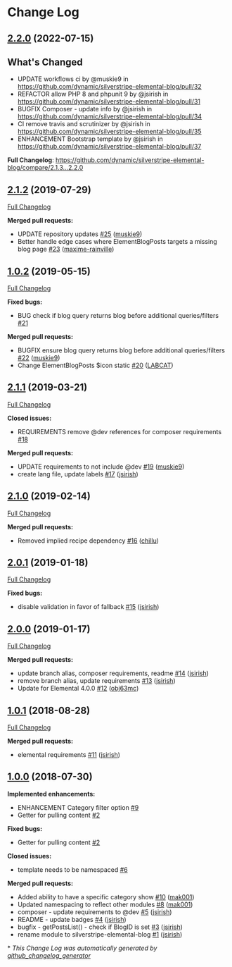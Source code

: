 # Change Log
## [2.2.0](https://github.com/dynamic/silverstripe-elemental-blog/tree/2.2.0) (2022-07-15)

## What's Changed
* UPDATE workflows ci by @muskie9 in https://github.com/dynamic/silverstripe-elemental-blog/pull/32
* REFACTOR allow PHP 8 and phpunit 9 by @jsirish in https://github.com/dynamic/silverstripe-elemental-blog/pull/31
* BUGFIX Composer - update info by @jsirish in https://github.com/dynamic/silverstripe-elemental-blog/pull/34
* CI remove travis and scrutinizer by @jsirish in https://github.com/dynamic/silverstripe-elemental-blog/pull/35
* ENHANCEMENT Bootstrap template by @jsirish in https://github.com/dynamic/silverstripe-elemental-blog/pull/37


**Full Changelog**: https://github.com/dynamic/silverstripe-elemental-blog/compare/2.1.3...2.2.0
## [2.1.2](https://github.com/dynamic/silverstripe-elemental-blog/tree/2.1.2) (2019-07-29)
[Full Changelog](https://github.com/dynamic/silverstripe-elemental-blog/compare/1.0.2...2.1.2)

**Merged pull requests:**

- UPDATE repository updates [\#25](https://github.com/dynamic/silverstripe-elemental-blog/pull/25) ([muskie9](https://github.com/muskie9))
- Better handle edge cases where ElementBlogPosts targets a missing blog page [\#23](https://github.com/dynamic/silverstripe-elemental-blog/pull/23) ([maxime-rainville](https://github.com/maxime-rainville))

## [1.0.2](https://github.com/dynamic/silverstripe-elemental-blog/tree/1.0.2) (2019-05-15)
[Full Changelog](https://github.com/dynamic/silverstripe-elemental-blog/compare/2.1.1...1.0.2)

**Fixed bugs:**

- BUG check if blog query returns blog before additional queries/filters [\#21](https://github.com/dynamic/silverstripe-elemental-blog/issues/21)

**Merged pull requests:**

- BUGFIX ensure blog query returns blog before additional queries/filters [\#22](https://github.com/dynamic/silverstripe-elemental-blog/pull/22) ([muskie9](https://github.com/muskie9))
- Change ElementBlogPosts $icon static [\#20](https://github.com/dynamic/silverstripe-elemental-blog/pull/20) ([LABCAT](https://github.com/LABCAT))

## [2.1.1](https://github.com/dynamic/silverstripe-elemental-blog/tree/2.1.1) (2019-03-21)
[Full Changelog](https://github.com/dynamic/silverstripe-elemental-blog/compare/2.1.0...2.1.1)

**Closed issues:**

- REQUIREMENTS remove @dev references for composer requirements [\#18](https://github.com/dynamic/silverstripe-elemental-blog/issues/18)

**Merged pull requests:**

- UPDATE requirements to not include @dev [\#19](https://github.com/dynamic/silverstripe-elemental-blog/pull/19) ([muskie9](https://github.com/muskie9))
- create lang file, update labels [\#17](https://github.com/dynamic/silverstripe-elemental-blog/pull/17) ([jsirish](https://github.com/jsirish))

## [2.1.0](https://github.com/dynamic/silverstripe-elemental-blog/tree/2.1.0) (2019-02-14)
[Full Changelog](https://github.com/dynamic/silverstripe-elemental-blog/compare/2.0.1...2.1.0)

**Merged pull requests:**

- Removed implied recipe dependency [\#16](https://github.com/dynamic/silverstripe-elemental-blog/pull/16) ([chillu](https://github.com/chillu))

## [2.0.1](https://github.com/dynamic/silverstripe-elemental-blog/tree/2.0.1) (2019-01-18)
[Full Changelog](https://github.com/dynamic/silverstripe-elemental-blog/compare/2.0.0...2.0.1)

**Fixed bugs:**

- disable validation in favor of fallback [\#15](https://github.com/dynamic/silverstripe-elemental-blog/pull/15) ([jsirish](https://github.com/jsirish))

## [2.0.0](https://github.com/dynamic/silverstripe-elemental-blog/tree/2.0.0) (2019-01-17)
[Full Changelog](https://github.com/dynamic/silverstripe-elemental-blog/compare/1.0.1...2.0.0)

**Merged pull requests:**

- update branch alias, composer requirements, readme [\#14](https://github.com/dynamic/silverstripe-elemental-blog/pull/14) ([jsirish](https://github.com/jsirish))
- remove branch alias, update requirements [\#13](https://github.com/dynamic/silverstripe-elemental-blog/pull/13) ([jsirish](https://github.com/jsirish))
- Update for Elemental 4.0.0 [\#12](https://github.com/dynamic/silverstripe-elemental-blog/pull/12) ([obj63mc](https://github.com/obj63mc))

## [1.0.1](https://github.com/dynamic/silverstripe-elemental-blog/tree/1.0.1) (2018-08-28)
[Full Changelog](https://github.com/dynamic/silverstripe-elemental-blog/compare/1.0.0...1.0.1)

**Merged pull requests:**

- elemental requirements [\#11](https://github.com/dynamic/silverstripe-elemental-blog/pull/11) ([jsirish](https://github.com/jsirish))

## [1.0.0](https://github.com/dynamic/silverstripe-elemental-blog/tree/1.0.0) (2018-07-30)
**Implemented enhancements:**

- ENHANCEMENT Category filter option [\#9](https://github.com/dynamic/silverstripe-elemental-blog/issues/9)
- Getter for pulling content [\#2](https://github.com/dynamic/silverstripe-elemental-blog/issues/2)

**Fixed bugs:**

- Getter for pulling content [\#2](https://github.com/dynamic/silverstripe-elemental-blog/issues/2)

**Closed issues:**

- template needs to be namespaced [\#6](https://github.com/dynamic/silverstripe-elemental-blog/issues/6)

**Merged pull requests:**

- Added ability to have a specific category show [\#10](https://github.com/dynamic/silverstripe-elemental-blog/pull/10) ([mak001](https://github.com/mak001))
- Updated namespacing to reflect other modules [\#8](https://github.com/dynamic/silverstripe-elemental-blog/pull/8) ([mak001](https://github.com/mak001))
- composer - update requirements to @dev [\#5](https://github.com/dynamic/silverstripe-elemental-blog/pull/5) ([jsirish](https://github.com/jsirish))
- README - update badges [\#4](https://github.com/dynamic/silverstripe-elemental-blog/pull/4) ([jsirish](https://github.com/jsirish))
- bugfix - getPostsList\(\) - check if BlogID is set [\#3](https://github.com/dynamic/silverstripe-elemental-blog/pull/3) ([jsirish](https://github.com/jsirish))
- rename module to silverstripe-elemental-blog [\#1](https://github.com/dynamic/silverstripe-elemental-blog/pull/1) ([jsirish](https://github.com/jsirish))



\* *This Change Log was automatically generated by [github_changelog_generator](https://github.com/skywinder/Github-Changelog-Generator)*
